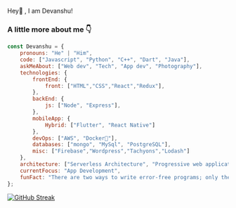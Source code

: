 Hey👋 , I am Devanshu!
### A little more about me 👇
```javascript
const Devanshu = {
    pronouns: "He" | "Him",
    code: ["Javascript", "Python", "C++", "Dart", "Java"],
    askMeAbout: ["Web dev", "Tech", "App dev", "Photography"],
    technologies: {
        frontEnd: {
            front: ["HTML","CSS","React","Redux"],
        },
        backEnd: {
            js: ["Node", "Express"],
        },
        mobileApp: {
            Hybrid: ["Flutter", "React Native"]
        },
        devOps: ["AWS", "Docker🐳"],
        databases: ["mongo", "MySql", "PostgreSQL"],
        misc: ["Firebase","Wordpress","Tachyons","Lodash"]
    },
    architecture: ["Serverless Architecture", "Progressive web applications", "Single page applications"],
    currentFocus: "App Development",
    funFact: "There are two ways to write error-free programs; only the third one works"
};
```
[![GitHub Streak](http://github-readme-streak-stats.herokuapp.com?user=devanshuruhela&theme=react&hide_border=true)](https://git.io/streak-stats)
